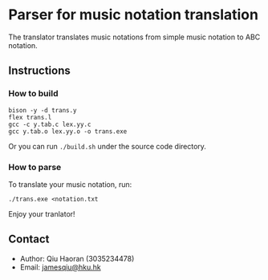 # Parser for music notation translation

The translator translates music notations from simple music notation to ABC notation.

## Instructions

### How to build

```
bison -y -d trans.y
flex trans.l
gcc -c y.tab.c lex.yy.c
gcc y.tab.o lex.yy.o -o trans.exe
```

Or you can run `./build.sh` under the source code directory.

### How to parse

To translate your music notation, run:

```
./trans.exe <notation.txt
```

Enjoy your tranlator!

## Contact

- Author: Qiu Haoran (3035234478)
- Email: jamesqiu@hku.hk
